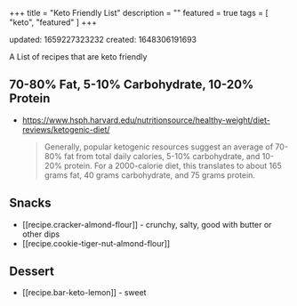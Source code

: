 +++
title = "Keto Friendly List"
description = ""
featured = true
tags = [ "keto", "featured" ]
+++

updated: 1659227323232
created: 1648306191693

A List of recipes that are keto friendly

##  70-80% Fat, 5-10% Carbohydrate, 10-20% Protein
- <https://www.hsph.harvard.edu/nutritionsource/healthy-weight/diet-reviews/ketogenic-diet/>
    > Generally, popular ketogenic resources suggest an average of 70-80% fat from total daily calories, 5-10% carbohydrate, and 10-20% protein. For a 2000-calorie diet, this translates to about 165 grams fat, 40 grams carbohydrate, and 75 grams protein. 

## Snacks
- [[recipe.cracker-almond-flour]] - crunchy, salty, good with butter or other dips
- [[recipe.cookie-tiger-nut-almond-flour]]

## Dessert
- [[recipe.bar-keto-lemon]] - sweet